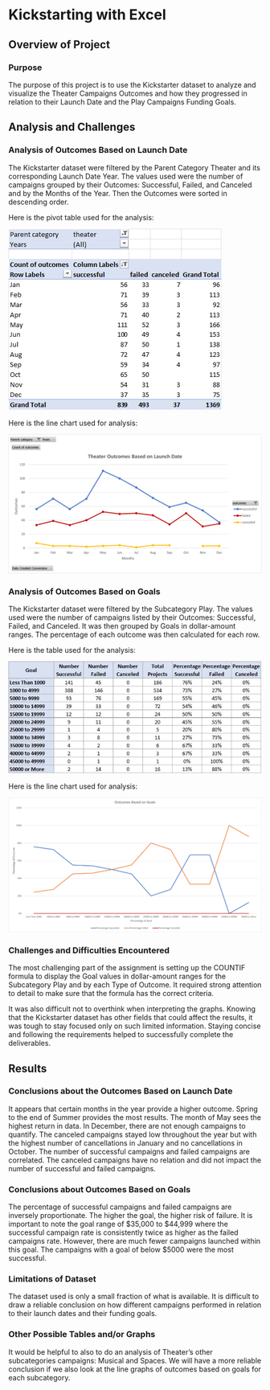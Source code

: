 # Kickstarting with Excel

## Overview of Project

### Purpose

The purpose of this project is to use the Kickstarter dataset to analyze and visualize the Theater Campaigns Outcomes and how they progressed in relation to their Launch Date and the Play Campaigns Funding Goals.

## Analysis and Challenges

### Analysis of Outcomes Based on Launch Date
The Kickstarter dataset were filtered by the Parent Category Theater and its corresponding Launch Date Year. The values used were the number of campaigns grouped by their Outcomes: Successful, Failed, and Canceled and by the Months of the Year. Then the Outcomes were sorted in descending order.

Here is the pivot table used for the analysis:

![image_name](Outcomes_Table.png)

Here is the line chart used for analysis:

![image_name]( Theater_Outcomes_vs_Launch.png)

### Analysis of Outcomes Based on Goals
The Kickstarter dataset were filtered by the Subcategory Play. The values used were the number of campaigns listed by their Outcomes: Successful, Failed, and Canceled. It was then grouped by Goals in dollar-amount ranges. The percentage of each outcome was then calculated for each row.

Here is the table used for the analysis:

![image_name](Goals_Table.png)

Here is the line chart used for analysis:

![image_name](Outcomes_vs_Goals.png)

### Challenges and Difficulties Encountered
The most challenging part of the assignment is setting up the COUNTIF formula to display the Goal values in dollar-amount ranges for the Subcategory Play and by each Type of Outcome. It required strong attention to detail to make sure that the formula has the correct criteria.  

It was also difficult not to overthink when interpreting the graphs. Knowing that the Kickstarter dataset has other fields that could affect the results, it was tough to stay focused only on such limited information. Staying concise and following the requirements helped to successfully complete the deliverables.

## Results

### Conclusions about the Outcomes Based on Launch Date
It appears that certain months in the year provide a higher outcome. Spring to the end of Summer provides the most results. The month of May sees the highest return in data. In December, there are not enough campaigns to quantify. The canceled campaigns stayed low throughout the year but with the highest number of cancellations in January and no cancellations in October.
The number of successful campaigns and failed campaigns are correlated. The canceled campaigns have no relation and did not impact the number of successful and failed campaigns.

### Conclusions about Outcomes Based on Goals
The percentage of successful campaigns and failed campaigns are inversely proportionate. The higher the goal, the higher risk of failure. It is important to note the goal range of $35,000 to $44,999 where the successful campaign rate is consistently twice as higher as the failed campaigns rate. However, there are much fewer campaigns launched within this goal. The campaigns with a goal of below $5000 were the most successful.

### Limitations of Dataset
The dataset used is only a small fraction of what is available. It is difficult to draw a reliable conclusion on how different campaigns performed in relation to their launch dates and their funding goals.

### Other Possible Tables and/or Graphs
It would be helpful to also to do an analysis of Theater’s other subcategories campaigns: Musical and Spaces. We will have a more reliable conclusion if we also look at the line graphs of outcomes based on goals for each subcategory.
